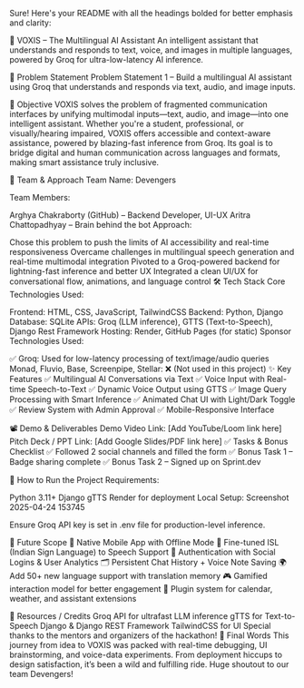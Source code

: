 Sure! Here's your README with all the headings bolded for better emphasis and clarity:

🚀 VOXIS – The Multilingual AI Assistant
An intelligent assistant that understands and responds to text, voice, and images in multiple languages, powered by Groq for ultra-low-latency AI inference.

📌 Problem Statement
Problem Statement 1 – Build a multilingual AI assistant using Groq that understands and responds via text, audio, and image inputs.

🎯 Objective
VOXIS solves the problem of fragmented communication interfaces by unifying multimodal inputs—text, audio, and image—into one intelligent assistant.
Whether you're a student, professional, or visually/hearing impaired, VOXIS offers accessible and context-aware assistance, powered by blazing-fast inference from Groq.
Its goal is to bridge digital and human communication across languages and formats, making smart assistance truly inclusive.

🧠 Team & Approach
Team Name: Devengers

Team Members:

Arghya Chakraborty (GitHub) – Backend Developer, UI-UX
Aritra Chattopadhyay – Brain behind the bot
Approach:

Chose this problem to push the limits of AI accessibility and real-time responsiveness
Overcame challenges in multilingual speech generation and real-time multimodal integration
Pivoted to a Groq-powered backend for lightning-fast inference and better UX
Integrated a clean UI/UX for conversational flow, animations, and language control
🛠️ Tech Stack
Core Technologies Used:

Frontend: HTML, CSS, JavaScript, TailwindCSS
Backend: Python, Django
Database: SQLite
APIs: Groq (LLM inference), GTTS (Text-to-Speech), Django Rest Framework
Hosting: Render, GitHub Pages (for static)
Sponsor Technologies Used:

✅ Groq: Used for low-latency processing of text/image/audio queries
Monad, Fluvio, Base, Screenpipe, Stellar: ❌ (Not used in this project)
✨ Key Features
✅ Multilingual AI Conversations via Text
✅ Voice Input with Real-time Speech-to-Text
✅ Dynamic Voice Output using GTTS
✅ Image Query Processing with Smart Inference
✅ Animated Chat UI with Light/Dark Toggle
✅ Review System with Admin Approval
✅ Mobile-Responsive Interface

📽️ Demo & Deliverables
Demo Video Link: [Add YouTube/Loom link here]
Pitch Deck / PPT Link: [Add Google Slides/PDF link here]
✅ Tasks & Bonus Checklist
✅ Followed 2 social channels and filled the form
✅ Bonus Task 1 – Badge sharing complete
✅ Bonus Task 2 – Signed up on Sprint.dev

🧪 How to Run the Project
Requirements:

Python 3.11+
Django
gTTS
Render for deployment
Local Setup: Screenshot 2025-04-24 153745

Ensure Groq API key is set in .env file for production-level inference.

🧬 Future Scope
📱 Native Mobile App with Offline Mode
🧠 Fine-tuned ISL (Indian Sign Language) to Speech Support
🔐 Authentication with Social Logins & User Analytics
🗂️ Persistent Chat History + Voice Note Saving
🌍 Add 50+ new language support with translation memory
🎮 Gamified interaction model for better engagement
🧩 Plugin system for calendar, weather, and assistant extensions

📎 Resources / Credits
Groq API for ultrafast LLM inference
gTTS for Text-to-Speech
Django & Django REST Framework
TailwindCSS for UI
Special thanks to the mentors and organizers of the hackathon!
🏁 Final Words
This journey from idea to VOXIS was packed with real-time debugging, UI brainstorming, and voice-data experiments.
From deployment hiccups to design satisfaction, it’s been a wild and fulfilling ride. Huge shoutout to our team Devengers!
